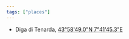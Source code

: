 ```yaml
---
tags: ["places"]
---
```

- Diga di Tenarda, [43°58'49.0"N 7°41'45.3"E](https://www.google.com/maps/place/43.980282,7.695909/data=!4m6!3m5!1s0!7e2!8m2!3d43.980281999999995!4d7.6959089999999994?utm_source=mstt_1)